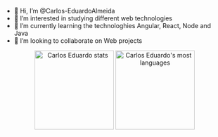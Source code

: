 - 👋 Hi, I’m @Carlos-EduardoAlmeida
- 👀 I’m interested in studying different web technologies
- 🌱 I’m currently learning the technologhies Angular, React, Node and Java
- 💞️ I’m looking to collaborate on Web projects

<div align="center" space='2rem'>
<img  height="180em" src="https://github-readme-stats.vercel.app/api?username=Carlos-EduardoAlmeida&show_icons=true&theme=radical&include_all_commits=true&count_private=true" alt="Carlos Eduardo stats"/>
<img height="180em" src="https://github-readme-stats.vercel.app/api/top-langs/?username=Carlos-EduardoAlmeida&layout=compact&langs_count=7&theme=dark" alt="Carlos Eduardo's most languages"/>
</div>

